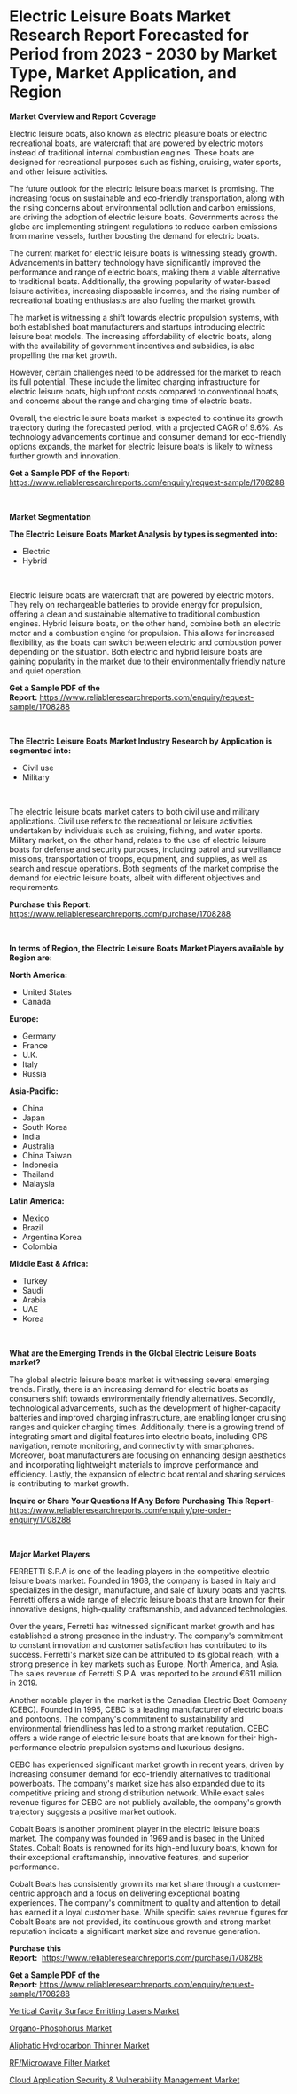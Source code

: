 <p><h1>Electric Leisure Boats Market Research Report Forecasted for Period from 2023 -  2030 by Market Type, Market Application, and Region</h1></p><p><strong>Market Overview and Report Coverage</strong></p>
<p><p>Electric leisure boats, also known as electric pleasure boats or electric recreational boats, are watercraft that are powered by electric motors instead of traditional internal combustion engines. These boats are designed for recreational purposes such as fishing, cruising, water sports, and other leisure activities.</p><p>The future outlook for the electric leisure boats market is promising. The increasing focus on sustainable and eco-friendly transportation, along with the rising concerns about environmental pollution and carbon emissions, are driving the adoption of electric leisure boats. Governments across the globe are implementing stringent regulations to reduce carbon emissions from marine vessels, further boosting the demand for electric boats.</p><p>The current market for electric leisure boats is witnessing steady growth. Advancements in battery technology have significantly improved the performance and range of electric boats, making them a viable alternative to traditional boats. Additionally, the growing popularity of water-based leisure activities, increasing disposable incomes, and the rising number of recreational boating enthusiasts are also fueling the market growth.</p><p>The market is witnessing a shift towards electric propulsion systems, with both established boat manufacturers and startups introducing electric leisure boat models. The increasing affordability of electric boats, along with the availability of government incentives and subsidies, is also propelling the market growth.</p><p>However, certain challenges need to be addressed for the market to reach its full potential. These include the limited charging infrastructure for electric leisure boats, high upfront costs compared to conventional boats, and concerns about the range and charging time of electric boats.</p><p>Overall, the electric leisure boats market is expected to continue its growth trajectory during the forecasted period, with a projected CAGR of 9.6%. As technology advancements continue and consumer demand for eco-friendly options expands, the market for electric leisure boats is likely to witness further growth and innovation.</p></p>
<p><strong>Get a Sample PDF of the Report:</strong> <a href="https://www.reliableresearchreports.com/enquiry/request-sample/1708288">https://www.reliableresearchreports.com/enquiry/request-sample/1708288</a></p>
<p>&nbsp;</p>
<p><strong>Market Segmentation</strong></p>
<p><strong>The Electric Leisure Boats Market Analysis by types is segmented into:</strong></p>
<p><ul><li>Electric</li><li>Hybrid</li></ul></p>
<p>&nbsp;</p>
<p><p>Electric leisure boats are watercraft that are powered by electric motors. They rely on rechargeable batteries to provide energy for propulsion, offering a clean and sustainable alternative to traditional combustion engines. Hybrid leisure boats, on the other hand, combine both an electric motor and a combustion engine for propulsion. This allows for increased flexibility, as the boats can switch between electric and combustion power depending on the situation. Both electric and hybrid leisure boats are gaining popularity in the market due to their environmentally friendly nature and quiet operation.</p></p>
<p><strong>Get a Sample PDF of the Report:</strong>&nbsp;<a href="https://www.reliableresearchreports.com/enquiry/request-sample/1708288">https://www.reliableresearchreports.com/enquiry/request-sample/1708288</a></p>
<p>&nbsp;</p>
<p><strong>The Electric Leisure Boats Market Industry Research by Application is segmented into:</strong></p>
<p><ul><li>Civil use</li><li>Military</li></ul></p>
<p>&nbsp;</p>
<p><p>The electric leisure boats market caters to both civil use and military applications. Civil use refers to the recreational or leisure activities undertaken by individuals such as cruising, fishing, and water sports. Military market, on the other hand, relates to the use of electric leisure boats for defense and security purposes, including patrol and surveillance missions, transportation of troops, equipment, and supplies, as well as search and rescue operations. Both segments of the market comprise the demand for electric leisure boats, albeit with different objectives and requirements.</p></p>
<p><strong>Purchase this Report:</strong>&nbsp; <a href="https://www.reliableresearchreports.com/purchase/1708288">https://www.reliableresearchreports.com/purchase/1708288</a></p>
<p>&nbsp;</p>
<p><strong>In terms of Region, the Electric Leisure Boats Market Players available by Region are:</strong></p>
<p>
    <p> <strong> North America: </strong>
        <ul>
            <li>United States</li>
            <li>Canada</li>
        </ul>
        </p> 
    <p> <strong> Europe: </strong>
        <ul>
            <li>Germany</li>
            <li>France</li>
            <li>U.K.</li>
            <li>Italy</li>
            <li>Russia</li>
        </ul>
        </p> 
    <p> <strong> Asia-Pacific: </strong>
        <ul>
            <li>China</li>
            <li>Japan</li>
            <li>South Korea</li>
            <li>India</li>
            <li>Australia</li>
            <li>China Taiwan</li>
            <li>Indonesia</li>
            <li>Thailand</li>
            <li>Malaysia</li>
        </ul>
        </p> 
    <p> <strong> Latin America: </strong>
        <ul>
            <li>Mexico</li>
            <li>Brazil</li>
            <li>Argentina Korea</li>
            <li>Colombia</li>
        </ul>
        </p> 
    <p> <strong> Middle East & Africa: </strong>
        <ul>
            <li>Turkey</li>
            <li>Saudi</li>
            <li>Arabia</li>
            <li>UAE</li>
            <li>Korea</li>
        </ul>
    </p>
    </p>
<p>&nbsp;</p>
<p><strong>What are the Emerging Trends in the Global Electric Leisure Boats market?</strong></p>
<p><p>The global electric leisure boats market is witnessing several emerging trends. Firstly, there is an increasing demand for electric boats as consumers shift towards environmentally friendly alternatives. Secondly, technological advancements, such as the development of higher-capacity batteries and improved charging infrastructure, are enabling longer cruising ranges and quicker charging times. Additionally, there is a growing trend of integrating smart and digital features into electric boats, including GPS navigation, remote monitoring, and connectivity with smartphones. Moreover, boat manufacturers are focusing on enhancing design aesthetics and incorporating lightweight materials to improve performance and efficiency. Lastly, the expansion of electric boat rental and sharing services is contributing to market growth.</p></p>
<p><strong>Inquire or Share Your Questions If Any Before Purchasing This Report</strong>- <a href="https://www.reliableresearchreports.com/enquiry/pre-order-enquiry/1708288">https://www.reliableresearchreports.com/enquiry/pre-order-enquiry/1708288</a></p>
<p>&nbsp;</p>
<p><strong>Major Market Players</strong></p>
<p><p>FERRETTI S.P.A is one of the leading players in the competitive electric leisure boats market. Founded in 1968, the company is based in Italy and specializes in the design, manufacture, and sale of luxury boats and yachts. Ferretti offers a wide range of electric leisure boats that are known for their innovative designs, high-quality craftsmanship, and advanced technologies.</p><p>Over the years, Ferretti has witnessed significant market growth and has established a strong presence in the industry. The company's commitment to constant innovation and customer satisfaction has contributed to its success. Ferretti's market size can be attributed to its global reach, with a strong presence in key markets such as Europe, North America, and Asia. The sales revenue of Ferretti S.P.A. was reported to be around €611 million in 2019.</p><p>Another notable player in the market is the Canadian Electric Boat Company (CEBC). Founded in 1995, CEBC is a leading manufacturer of electric boats and pontoons. The company's commitment to sustainability and environmental friendliness has led to a strong market reputation. CEBC offers a wide range of electric leisure boats that are known for their high-performance electric propulsion systems and luxurious designs.</p><p>CEBC has experienced significant market growth in recent years, driven by increasing consumer demand for eco-friendly alternatives to traditional powerboats. The company's market size has also expanded due to its competitive pricing and strong distribution network. While exact sales revenue figures for CEBC are not publicly available, the company's growth trajectory suggests a positive market outlook.</p><p>Cobalt Boats is another prominent player in the electric leisure boats market. The company was founded in 1969 and is based in the United States. Cobalt Boats is renowned for its high-end luxury boats, known for their exceptional craftsmanship, innovative features, and superior performance.</p><p>Cobalt Boats has consistently grown its market share through a customer-centric approach and a focus on delivering exceptional boating experiences. The company's commitment to quality and attention to detail has earned it a loyal customer base. While specific sales revenue figures for Cobalt Boats are not provided, its continuous growth and strong market reputation indicate a significant market size and revenue generation.</p></p>
<p><strong>Purchase this Report:</strong>&nbsp;&nbsp;<a href="https://www.reliableresearchreports.com/purchase/1708288">https://www.reliableresearchreports.com/purchase/1708288</a></p>
<p></p>
<p><strong>Get a Sample PDF of the Report:</strong>&nbsp;<a href="https://www.reliableresearchreports.com/enquiry/request-sample/1708288">https://www.reliableresearchreports.com/enquiry/request-sample/1708288</a></p>
<p><p><a href="https://www.linkedin.com/pulse/decoding-vertical-cavity-surface-emitting-lasers-market/">Vertical Cavity Surface Emitting Lasers Market</a></p><p><a href="https://medium.com/@horlandkidd/organo-phosphorus-market-analysis-and-sze-forecasted-for-period-from-2023-to-2030-a63a4e6c7f35">Organo-Phosphorus Market</a></p><p><a href="https://medium.com/@marvinhug741/aliphatic-hydrocarbon-thinner-market-comprehensive-assessment-by-type-application-and-geography-ce3fa304c72a">Aliphatic Hydrocarbon Thinner Market</a></p><p><a href="https://www.linkedin.com/pulse/rfmicrowave-filter-market-research-report-provides-thorough/">RF/Microwave Filter Market</a></p><p><a href="https://www.linkedin.com/pulse/cloud-application-security-amp-vulnerability-management-market/">Cloud Application Security & Vulnerability Management Market</a></p></p>